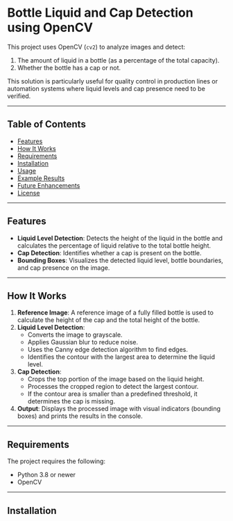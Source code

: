 # Bottle Liquid and Cap Detection using OpenCV

This project uses OpenCV (`cv2`) to analyze images and detect:
1. The amount of liquid in a bottle (as a percentage of the total capacity).
2. Whether the bottle has a cap or not.

This solution is particularly useful for quality control in production lines or automation systems where liquid levels and cap presence need to be verified.

---

## Table of Contents
- [Features](#features)
- [How It Works](#how-it-works)
- [Requirements](#requirements)
- [Installation](#installation)
- [Usage](#usage)
- [Example Results](#example-results)
- [Future Enhancements](#future-enhancements)
- [License](#license)

---

## Features

- **Liquid Level Detection**: Detects the height of the liquid in the bottle and calculates the percentage of liquid relative to the total bottle height.
- **Cap Detection**: Identifies whether a cap is present on the bottle.
- **Bounding Boxes**: Visualizes the detected liquid level, bottle boundaries, and cap presence on the image.

---

## How It Works

1. **Reference Image**: A reference image of a fully filled bottle is used to calculate the height of the cap and the total height of the bottle.
2. **Liquid Level Detection**: 
   - Converts the image to grayscale.
   - Applies Gaussian blur to reduce noise.
   - Uses the Canny edge detection algorithm to find edges.
   - Identifies the contour with the largest area to determine the liquid level.
3. **Cap Detection**:
   - Crops the top portion of the image based on the liquid height.
   - Processes the cropped region to detect the largest contour.
   - If the contour area is smaller than a predefined threshold, it determines the cap is missing.
4. **Output**: Displays the processed image with visual indicators (bounding boxes) and prints the results in the console.

---

## Requirements

The project requires the following:
- Python 3.8 or newer
- OpenCV

---

## Installation

